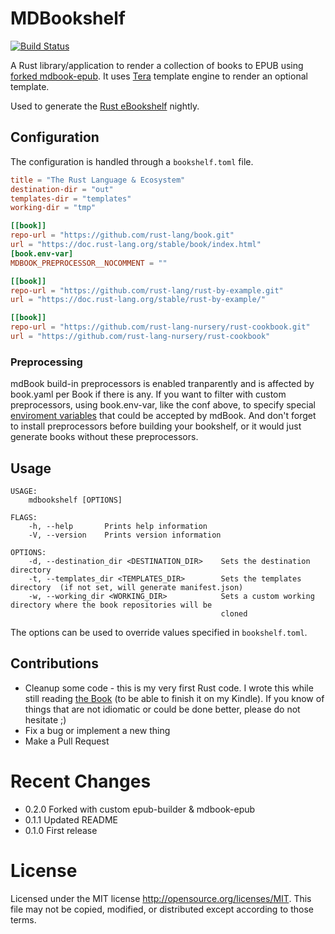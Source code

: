  # MDBookshelf

[![Build Status](https://github.com/dieterplex/mdbookshelf/workflows/Tests/badge.svg?branch=main)](https://github.com/dieterplex/mdbookshelf/actions?workflow=Tests)

A Rust library/application to render a collection of books to EPUB using [forked mdbook-epub](https://github.com/dieterplex/mdbook-epub).
It uses [Tera](https://github.com/Keats/tera) template engine to render an optional template.

Used to generate the [Rust eBookshelf](https://dieterplex.github.io/rust-ebookshelf) nightly.

## Configuration

The configuration is handled through a `bookshelf.toml` file.

```toml
title = "The Rust Language & Ecosystem"
destination-dir = "out"
templates-dir = "templates"
working-dir = "tmp"

[[book]]
repo-url = "https://github.com/rust-lang/book.git"
url = "https://doc.rust-lang.org/stable/book/index.html"
[book.env-var]
MDBOOK_PREPROCESSOR__NOCOMMENT = ""

[[book]]
repo-url = "https://github.com/rust-lang/rust-by-example.git"
url = "https://doc.rust-lang.org/stable/rust-by-example/"

[[book]]
repo-url = "https://github.com/rust-lang-nursery/rust-cookbook.git"
url = "https://github.com/rust-lang-nursery/rust-cookbook"
```

### Preprocessing

mdBook build-in preprocessors is enabled tranparently and is affected by book.yaml per Book if there is any.
If you want to filter with custom preprocessors, using book.env-var, like the conf above, to specify special [enviroment variables](https://rust-lang.github.io/mdBook/format/configuration/environment-variables.html) that could be accepted by mdBook.
And don't forget to install preprocessors before building your bookshelf, or it would just generate books without these preprocessors.


## Usage

```
USAGE:
    mdbookshelf [OPTIONS]

FLAGS:
    -h, --help       Prints help information
    -V, --version    Prints version information

OPTIONS:
    -d, --destination_dir <DESTINATION_DIR>    Sets the destination directory
    -t, --templates_dir <TEMPLATES_DIR>        Sets the templates directory  (if not set, will generate manifest.json)
    -w, --working_dir <WORKING_DIR>            Sets a custom working directory where the book repositories will be
                                               cloned
```

The options can be used to override values specified in `bookshelf.toml`.

## Contributions

- Cleanup some code - this is my very first Rust code. I wrote this while still reading [the Book](https://doc.rust-lang.org/book/) (to be able to finish it on my Kindle). If you know of things that are not idiomatic or could be done better, please do not hesitate ;)
- Fix a bug or implement a new thing
- Make a Pull Request

# Recent Changes

- 0.2.0 Forked with custom epub-builder & mdbook-epub
- 0.1.1 Updated README
- 0.1.0 First release

# License

Licensed under the MIT license http://opensource.org/licenses/MIT.
This file may not be copied, modified, or distributed except according to those terms.
